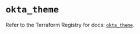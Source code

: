 # `okta_theme`

Refer to the Terraform Registry for docs: [`okta_theme`](https://registry.terraform.io/providers/okta/okta/4.8.1/docs/resources/theme).
